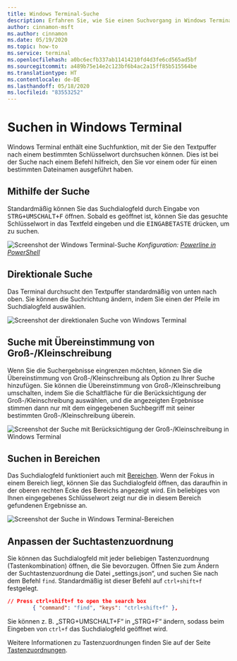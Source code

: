 ```yaml
---
title: Windows Terminal-Suche
description: Erfahren Sie, wie Sie einen Suchvorgang in Windows Terminal ausführen.
author: cinnamon-msft
ms.author: cinnamon
ms.date: 05/19/2020
ms.topic: how-to
ms.service: terminal
ms.openlocfilehash: a0bc6ecfb337ab11414210fd4d3fe6cd565ad5bf
ms.sourcegitcommit: a489b75e14e2c123bf6b4ac2a15ff85b515564be
ms.translationtype: HT
ms.contentlocale: de-DE
ms.lasthandoff: 05/18/2020
ms.locfileid: "83553252"
---
```

# <a name="how-to-search-in-windows-terminal"></a>Suchen in Windows Terminal

Windows Terminal enthält eine Suchfunktion, mit der Sie den Textpuffer nach einem bestimmten Schlüsselwort durchsuchen können. Dies ist bei der Suche nach einem Befehl hilfreich, den Sie vor einem oder für einen bestimmten Dateinamen ausgeführt haben.

## <a name="using-search"></a>Mithilfe der Suche

Standardmäßig können Sie das Suchdialogfeld durch Eingabe von <kbd>STRG+UMSCHALT+F</kbd> öffnen. Sobald es geöffnet ist, können Sie das gesuchte Schlüsselwort in das Textfeld eingeben und die <kbd>EINGABETASTE</kbd> drücken, um zu suchen.

![Screenshot der Windows Terminal-Suche](./images/search.png)
_Konfiguration: [Powerline in PowerShell](./custom-terminal-gallery/powerline-in-powershell.md)_

## <a name="directional-search"></a>Direktionale Suche

Das Terminal durchsucht den Textpuffer standardmäßig von unten nach oben. Sie können die Suchrichtung ändern, indem Sie einen der Pfeile im Suchdialogfeld auswählen.

![Screenshot der direktionalen Suche von Windows Terminal](./images/search-direction.gif)

## <a name="case-match-search"></a>Suche mit Übereinstimmung von Groß-/Kleinschreibung

Wenn Sie die Suchergebnisse eingrenzen möchten, können Sie die Übereinstimmung von Groß-/Kleinschreibung als Option zu Ihrer Suche hinzufügen. Sie können die Übereinstimmung von Groß-/Kleinschreibung umschalten, indem Sie die Schaltfläche für die Berücksichtigung der Groß-/Kleinschreibung auswählen, und die angezeigten Ergebnisse stimmen dann nur mit dem eingegebenen Suchbegriff mit seiner bestimmten Groß-/Kleinschreibung überein.

![Screenshot der Suche mit Berücksichtigung der Groß-/Kleinschreibung in Windows Terminal](./images/search-case-match.gif)

## <a name="searching-within-panes"></a>Suchen in Bereichen

Das Suchdialogfeld funktioniert auch mit [Bereichen](./panes.md). Wenn der Fokus in einem Bereich liegt, können Sie das Suchdialogfeld öffnen, das daraufhin in der oberen rechten Ecke des Bereichs angezeigt wird. Ein beliebiges von Ihnen eingegebenes Schlüsselwort zeigt nur die in diesem Bereich gefundenen Ergebnisse an.

![Screenshot der Suche in Windows Terminal-Bereichen](./images/search-panes.gif)

## <a name="customize-the-search-key-binding"></a>Anpassen der Suchtastenzuordnung

Sie können das Suchdialogfeld mit jeder beliebigen Tastenzuordnung (Tastenkombination) öffnen, die Sie bevorzugen. Öffnen Sie zum Ändern der Suchtastenzuordnung die Datei „settings.json“, und suchen Sie nach dem Befehl `find`. Standardmäßig ist dieser Befehl auf `ctrl+shift+f` festgelegt.

```json
// Press ctrl+shift+f to open the search box
        { "command": "find", "keys": "ctrl+shift+f" },
```

Sie können z. B. „STRG+UMSCHALT+F“ in „STRG+F“ ändern, sodass beim Eingeben von `ctrl+f` das Suchdialogfeld geöffnet wird.

Weitere Informationen zu Tastenzuordnungen finden Sie auf der Seite [Tastenzuordnungen](./customize-settings/key-bindings.md).
